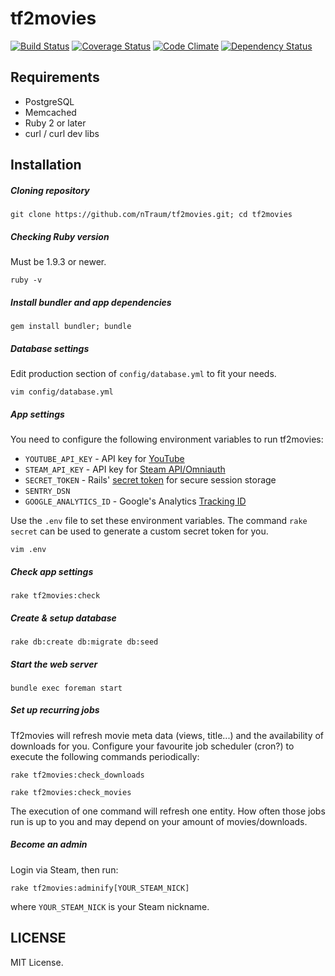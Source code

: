 # tf2movies

[![Build Status](https://travis-ci.org/nTraum/tf2movies.svg?branch=master)](https://travis-ci.org/nTraum/tf2movies)
[![Coverage Status](https://img.shields.io/coveralls/nTraum/tf2movies.svg)](https://coveralls.io/r/nTraum/tf2movies)
[![Code Climate](https://codeclimate.com/github/nTraum/tf2movies.png)](https://codeclimate.com/github/nTraum/tf2movies)
[![Dependency Status](https://gemnasium.com/nTraum/tf2movies.svg)](https://gemnasium.com/nTraum/tf2movies)

## Requirements

* PostgreSQL
* Memcached
* Ruby 2 or later
* curl / curl dev libs

## Installation

##### Cloning repository

`git clone https://github.com/nTraum/tf2movies.git; cd tf2movies`

##### Checking Ruby version
Must be 1.9.3 or newer.

`ruby -v`

##### Install bundler and app dependencies

`gem install bundler; bundle`

##### Database settings
Edit production section of `config/database.yml` to fit your needs.

`vim config/database.yml`

##### App settings
You need to configure the following environment variables to run tf2movies:

* `YOUTUBE_API_KEY` - API key for [YouTube](https://cloud.google.com/console/project)
* `STEAM_API_KEY` - API key for [Steam API/Omniauth](http://steamcommunity.com/dev)
* `SECRET_TOKEN` - Rails' [secret token](http://guides.rubyonrails.org/security.html#session-storage) for secure session storage
* `SENTRY_DSN`
* `GOOGLE_ANALYTICS_ID` - Google's Analytics [Tracking ID](http://www.google.com/analytics/)

Use the `.env` file to set these environment variables. The command `rake secret` can be used to generate a custom secret token for you.

`vim .env`

##### Check app settings

`rake tf2movies:check`

##### Create & setup database

`rake db:create db:migrate db:seed`

##### Start the web server

`bundle exec foreman start`

##### Set up recurring jobs

Tf2movies will refresh movie meta data (views, title...) and the availability of downloads for you. Configure your favourite job scheduler (cron?) to execute the following commands periodically:

`rake tf2movies:check_downloads`

`rake tf2movies:check_movies`

The execution of one command will refresh one entity. How often those jobs run is up to you and may depend on your amount of movies/downloads.

##### Become an admin

Login via Steam, then run:

`rake tf2movies:adminify[YOUR_STEAM_NICK]`

where `YOUR_STEAM_NICK` is your Steam nickname.

## LICENSE

MIT License.
